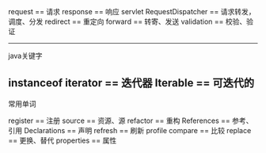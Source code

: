 request	== 请求
response  == 响应
servlet
RequestDispatcher == 请求转发，调度、分发
redirect == 重定向
forward  == 转寄、发送
validation == 校验、验证


-----------------------------
java关键字

instanceof
iterator  == 迭代器
Iterable  == 可迭代的
-----------------------------
常用单词

register == 注册
source == 资源、源
refactor == 重构
References  == 参考、引用
Declarations  == 声明
refresh  ==  刷新
profile
compare  == 比较
replace  == 更换、替代
properties  == 属性